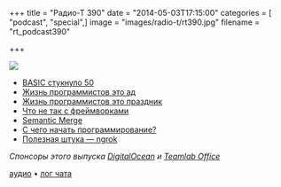 +++
title = "Радио-Т 390"
date = "2014-05-03T17:15:00"
categories = [ "podcast", "special",]
image = "images/radio-t/rt390.jpg"
filename = "rt_podcast390"

+++

![](https://radio-t.com/images/radio-t/rt390.jpg)

* [BASIC стукнуло 50](http://www.engadget.com/2014/05/01/basic-programming-language-50th-birthday/)
* [Жизнь программистов это ад](http://gizmodo.com/programming-sucks-why-a-job-in-coding-is-absolute-hell-1570227192)
* [Жизнь программистов это праздник](http://blog.samstokes.co.uk/blog/2014/05/01/what-programming-is-like)
* [Что не так с фреймворками](http://prsm.tc/AcUQTQ)
* [Semantic Merge](http://prsm.tc/DALxQf)
* [С чего начать программирование?](http://prsm.tc/HEBkuu)
* [Полезная штука — ngrok](http://prsm.tc/FUK3Qn)

_Спонсоры этого выпуска [DigitalOcean](https://do.co/radiot) и [Teamlab Office](https://personal.teamlab.com/)_

[аудио](https://cdn.radio-t.com/rt_podcast390.mp3) • [лог чата](http://chat.radio-t.com/logs/radio-t-390.html)
<audio src="https://cdn.radio-t.com/rt_podcast390.mp3" preload="none"></audio>
